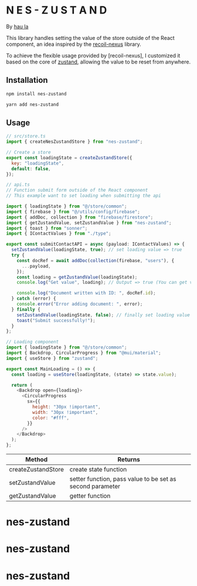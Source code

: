 # N E S - Z U S T A N D

By [hau la](https://nexgen-software.vercel.app)

This library handles setting the value of the store outside of the React component, an idea inspired by the [recoil-nexus](https://www.npmjs.com/package/recoil-nexus) library.

To achieve the flexible usage provided by [recoil-nexus], I customized it based on the core of [zustand](https://zustand-demo.pmnd.rs/), allowing the value to be reset from anywhere.

## Installation

```bash
npm install nes-zustand
```

```bash
yarn add nes-zustand
```

## Usage

```javascript
// src/store.ts
import { createNesZustandStore } from "nes-zustand";

// Create a store
export const loadingState = createZustandStore({
  key: "loadingState",
  default: false,
});
```

```javascript
// api.ts
// Function submit form outside of the React component
// This example want to set loading when submitting the api

import { loadingState } from "@/store/common";
import { firebase } from "@/utils/config/firebase";
import { addDoc, collection } from "firebase/firestore";
import { getZustandValue, setZustandValue } from "nes-zustand";
import { toast } from "sonner";
import { IContactValues } from "./type";

export const submitContactAPI = async (payload: IContactValues) => {
  setZustandValue(loadingState, true); // set loading value => true
  try {
    const docRef = await addDoc(collection(firebase, "users"), {
      ...payload,
    });
    const loading = getZustandValue(loadingState);
    console.log("Get value", loading); // Output => true (You can get value here)

    console.log("Document written with ID: ", docRef.id);
  } catch (error) {
    console.error("Error adding document: ", error);
  } finally {
    setZustandValue(loadingState, false); // finally set loading value => false
    toast("Submit successfully!");
  }
};
```

```javascript
// Loading component
import { loadingState } from "@/store/common";
import { Backdrop, CircularProgress } from "@mui/material";
import { useStore } from "zustand";

export const MainLoading = () => {
  const loading = useStore(loadingState, (state) => state.value);

  return (
    <Backdrop open={loading}>
      <CircularProgress
        sx={{
          height: "30px !important",
          width: "30px !important",
          color: "#fff",
        }}
      />
    </Backdrop>
  );
};
```

| Method             | Returns                                                   |
| ------------------ | --------------------------------------------------------- |
| createZustandStore | create state function                                     |
| setZustandValue    | setter function, pass value to be set as second parameter |
| getZustandValue    | getter function                                           |
# nes-zustand
# nes-zustand
# nes-zustand
